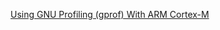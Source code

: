 [Using GNU Profiling (gprof) With ARM Cortex-M](https://dzone.com/articles/using-gnu-profiling-gprof-with-arm-cortex-m)